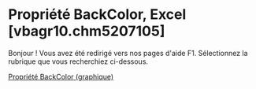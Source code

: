 
# Propriété BackColor, Excel [vbagr10.chm5207105]

Bonjour ! Vous avez été redirigé vers nos pages d'aide F1. Sélectionnez la rubrique que vous recherchiez ci-dessous.

[Propriété BackColor (graphique)](http://msdn.microsoft.com/library/29f8617f-71a2-fa0b-89c7-8b20ff8cd87d%28Office.15%29.aspx)
